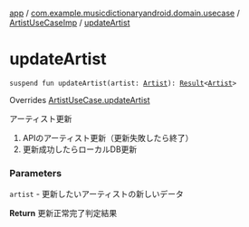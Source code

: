 [app](../../index.md) / [com.example.musicdictionaryandroid.domain.usecase](../index.md) / [ArtistUseCaseImp](index.md) / [updateArtist](./update-artist.md)

# updateArtist

`suspend fun updateArtist(artist: `[`Artist`](../../com.example.domain.model.entity/-artist/index.md)`): `[`Result`](../../com.example.domain.model.value/-result/index.md)`<`[`Artist`](../../com.example.domain.model.entity/-artist/index.md)`>`

Overrides [ArtistUseCase.updateArtist](../-artist-use-case/update-artist.md)

アーティスト更新

1. APIのアーティスト更新（更新失敗したら終了）
2. 更新成功したらローカルDB更新

### Parameters

`artist` - 更新したいアーティストの新しいデータ

**Return**
更新正常完了判定結果

